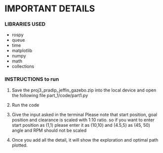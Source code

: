 # IMPORTANT DETAILS
###  LIBRARIES USED ###

* rospy
* queue
* time
* matplotlib
* numpy
* math
* collections 


### INSTRUCTIONS to run ###

1. Save the proj3_pradip_jeffin_gazebo.zip into the local device and open the following file
   part_1/code/part1.py
   
2. Run the code

3. Give the input asked in the terminal
   Please note that start position, goal position and clearance is scaled with 1:10 ratio.
   so if you want to enter start position as (1,1)  please enter it as (10,10) and (4.5,5) as (45, 50)
   angle and RPM should not be scaled
   
4. Once you add all the detail, it will show the exploration and optimal path plotted.
